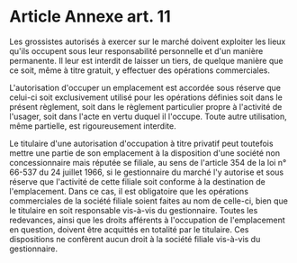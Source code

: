 # Article Annexe art. 11

Les grossistes autorisés à exercer sur le marché doivent exploiter les lieux qu'ils occupent sous leur responsabilité personnelle et d'un manière permanente. Il leur est interdit de laisser un tiers, de quelque manière que ce soit, même à titre gratuit, y effectuer des opérations commerciales.

L'autorisation d'occuper un emplacement est accordée sous réserve que celui-ci soit exclusivement utilisé pour les opérations définies soit dans le présent règlement, soit dans le règlement particulier propre à l'activité de l'usager, soit dans l'acte en vertu duquel il l'occupe. Toute autre utilisation, même partielle, est rigoureusement interdite.

Le titulaire d'une autorisation d'occupation à titre privatif peut toutefois mettre une partie de son emplacement à la disposition d'une société non concessionnaire mais réputée se filiale, au sens de l'article 354 de la loi n° 66-537 du 24 juillet 1966, si le gestionnaire du marché l'y autorise et sous réserve que l'activité de cette filiale soit conforme à la destination de l'emplacement. Dans ce cas, il est obligatoire que les opérations commerciales de la société filiale soient faites au nom de celle-ci, bien que le titulaire en soit responsable vis-à-vis du gestionnaire. Toutes les redevances, ainsi que les droits afférents à l'occupation de l'emplacement en question, doivent être acquittés en totalité par le titulaire. Ces dispositions ne confèrent aucun droit à la société filiale vis-à-vis du gestionnaire.

